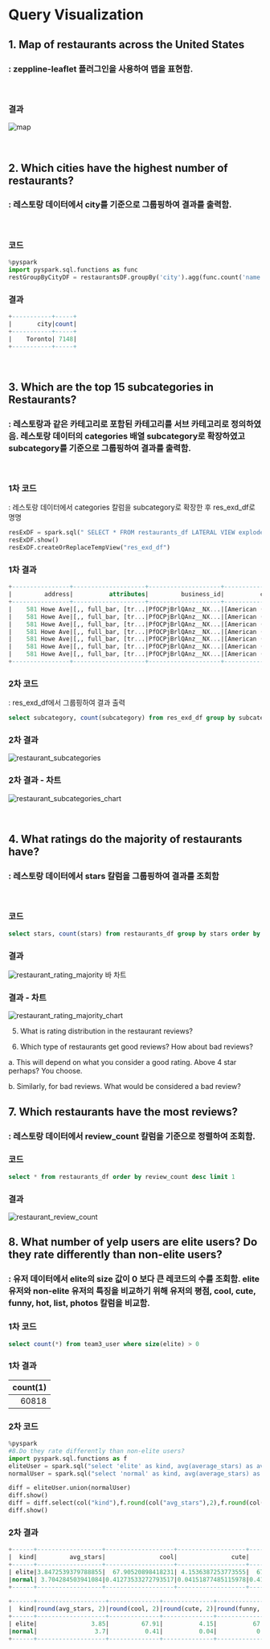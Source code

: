 
# Query Visualization

## 1. Map of restaurants across the United States
### : zeppline-leaflet 플러그인을 사용하여 맵을 표현함.
</br>

### 결과
![map](./resource/yelp_data_3_restaurants_map.png)

</br>

## 2. Which cities have the highest number of restaurants?
### : 레스토랑 데이터에서 city를 기준으로 그룹핑하여 결과를 출력함.
</br>

### 코드
```python
%pyspark
import pyspark.sql.functions as func
restGroupByCityDF = restaurantsDF.groupBy('city').agg(func.count('name').alias('count')).sort(func.desc('count')).limit(1).show()
```

### 결과
```sql
+-----------+-----+
|       city|count|
+-----------+-----+
|    Toronto| 7148|
+-----------+-----+

```
</br>

## 3. Which are the top 15 subcategories in Restaurants?
### : 레스토랑과 같은 카테고리로 포함된 카테고리를 서브 카테고리로 정의하였음. 레스토랑 데이터의 categories 배열 subcategory로 확장하였고 subcategory를 기준으로 그룹핑하여 결과를 출력함.
</br>

### 1차 코드
: 레스토랑 데이터에서 categories 칼럼을 subcategory로 확장한 후 res_exd_df로 명명
```python
resExDF = spark.sql(" SELECT * FROM restaurants_df LATERAL VIEW explode(categories) c AS subcategory ")
resExDF.show()
resExDF.createOrReplaceTempView("res_exd_df")

```

### 1차 결과
```sql
+----------------+--------------------+--------------------+--------------------+--------------+--------------------+-------+-------------+--------------+--------------------+------------------+-----------+------------+-----+-----+------------+--------------------+
|         address|          attributes|         business_id|          categories|          city|               hours|is_open|     latitude|     longitude|                name|      neighborhood|postal_code|review_count|stars|state|cat_exploded|         subcategory|
+----------------+--------------------+--------------------+--------------------+--------------+--------------------+-------+-------------+--------------+--------------------+------------------+-----------+------------+-----+-----+------------+--------------------+
|    581 Howe Ave|[,, full_bar, [tr...|PfOCPjBrlQAnz__NX...|[American (New), ...|Cuyahoga Falls|[11:00-1:00, 11:0...|      1|   41.1195346|   -81.4756898|Brick House Taver...|                  |      44221|         116|  3.5|   OH| Restaurants|      American (New)|
|    581 Howe Ave|[,, full_bar, [tr...|PfOCPjBrlQAnz__NX...|[American (New), ...|Cuyahoga Falls|[11:00-1:00, 11:0...|      1|   41.1195346|   -81.4756898|Brick House Taver...|                  |      44221|         116|  3.5|   OH| Restaurants|           Nightlife|
|    581 Howe Ave|[,, full_bar, [tr...|PfOCPjBrlQAnz__NX...|[American (New), ...|Cuyahoga Falls|[11:00-1:00, 11:0...|      1|   41.1195346|   -81.4756898|Brick House Taver...|                  |      44221|         116|  3.5|   OH| Restaurants|                Bars|
|    581 Howe Ave|[,, full_bar, [tr...|PfOCPjBrlQAnz__NX...|[American (New), ...|Cuyahoga Falls|[11:00-1:00, 11:0...|      1|   41.1195346|   -81.4756898|Brick House Taver...|                  |      44221|         116|  3.5|   OH| Restaurants|          Sandwiches|
|    581 Howe Ave|[,, full_bar, [tr...|PfOCPjBrlQAnz__NX...|[American (New), ...|Cuyahoga Falls|[11:00-1:00, 11:0...|      1|   41.1195346|   -81.4756898|Brick House Taver...|                  |      44221|         116|  3.5|   OH| Restaurants|American (Traditi...|
|    581 Howe Ave|[,, full_bar, [tr...|PfOCPjBrlQAnz__NX...|[American (New), ...|Cuyahoga Falls|[11:00-1:00, 11:0...|      1|   41.1195346|   -81.4756898|Brick House Taver...|                  |      44221|         116|  3.5|   OH| Restaurants|             Burgers|
|    581 Howe Ave|[,, full_bar, [tr...|PfOCPjBrlQAnz__NX...|[American (New), ...|Cuyahoga Falls|[11:00-1:00, 11:0...|      1|   41.1195346|   -81.4756898|Brick House Taver...|                  |      44221|         116|  3.5|   OH| Restaurants|         Restaurants|
+----------------+--------------------+--------------------+--------------------+--------------+--------------------+-------+-------------+--------------+--------------------+------------------+-----------+------------+-----+-----+------------+--------------------+
```

### 2차 코드
: res_exd_df에서 그룹핑하여 결과 출력
```sql
select subcategory, count(subcategory) from res_exd_df group by subcategory order by count(subcategory) desc limit 15
```
### 2차 결과
![restaurant_subcategories](./resource/yelp_data_4_restaurant_subcategories.png)
### 2차 결과 - 차트
![restaurant_subcategories_chart](./resource/yelp_data_5_restaurant_subcategories_chart.png)

</br>

## 4. What ratings do the majority of restaurants have?
### : 레스토랑 데이터에서 stars 칼럼을 그룹핑하여 결과를 조회함


</br>

### 코드
```sql
select stars, count(stars) from restaurants_df group by stars order by count(stars) desc
```
### 결과
![restaurant_rating_majority](./resource/yelp_data_6_restaurants_rating_majority.png)
바 차트
### 결과 - 차트
![restaurant_rating_majority_chart](./resource/yelp_data_7_restaurants_rating_majority_barchart.png)


5. What is rating distribution in the restaurant reviews?


6. Which type of restaurants get good reviews? How about bad reviews?


a. This will depend on what you consider a good rating. Above 4 star perhaps? You
choose.

b. Similarly, for bad reviews. What would be considered a bad review?


## 7. Which restaurants have the most reviews?
### : 레스토랑 데이터에서 review_count 칼럼을 기준으로 정렬하여 조회함.

### 코드
```sql
select * from restaurants_df order by review_count desc limit 1
```
### 결과
![restaurant_review_count](./resource/yelp_data_8_restaurants_review_count.png)



## 8. What number of yelp users are elite users? Do they rate differently than non-elite users?
### : 유저 데이터에서 elite의 size 값이 0 보다 큰 레코드의 수를 조회함. elite 유저와 non-elite 유저의 특징을 비교하기 위해 유저의 평점, cool, cute, funny, hot, list, photos 칼럼을 비교함.

### 1차 코드
```sql
select count(*) from team3_user where size(elite) > 0
```
### 1차 결과
|count(1)|
|-:|
|60818|

### 2차 코드
```python
%pyspark
#8.Do they rate differently than non-elite users?
import pyspark.sql.functions as f
eliteUser = spark.sql("select 'elite' as kind, avg(average_stars) as avg_stars, avg(compliment_cool) as cool, avg(compliment_cute) as cute, avg(compliment_funny) as funny, avg(compliment_hot) as hot, avg(compliment_list) as list, avg(compliment_photos) as photos from team3_user where size(elite) > 0")
normalUser = spark.sql("select 'normal' as kind, avg(average_stars) as avg_stars, avg(compliment_cool) as cool, avg(compliment_cute) as cute, avg(compliment_funny) as funny, avg(compliment_hot) as hot, avg(compliment_list) as list, avg(compliment_photos) as photos from team3_user where size(elite) = 0")

diff = eliteUser.union(normalUser)
diff.show()
diff = diff.select(col("kind"),f.round(col("avg_stars"),2),f.round(col("cool"),2),f.round(col("cute"),2),f.round(col("funny"),2),f.round(col("hot"),2),f.round(col("list"),2),f.round(col("photos"),2))
diff.show()
```
### 2차 결과
```sql
+------+------------------+-------------------+-------------------+-------------------+------------------+-------------------+-------------------+
|  kind|         avg_stars|               cool|               cute|              funny|               hot|               list|             photos|
+------+------------------+-------------------+-------------------+-------------------+------------------+-------------------+-------------------+
| elite|3.8472539379788855|  67.90520898418231| 4.1536387253773555|  67.90520898418231| 49.62206912427242| 1.8243940938537933|  22.14984050774442|
|normal| 3.704284503941084|0.41273533272793517|0.04151877485115978|0.41273533272793517|0.2709536127490846|0.01812400862099625|0.17998345034272964|
+------+------------------+-------------------+-------------------+-------------------+------------------+-------------------+-------------------+

+------+-------------------+--------------+--------------+---------------+-------------+--------------+----------------+
|  kind|round(avg_stars, 2)|round(cool, 2)|round(cute, 2)|round(funny, 2)|round(hot, 2)|round(list, 2)|round(photos, 2)|
+------+-------------------+--------------+--------------+---------------+-------------+--------------+----------------+
| elite|               3.85|         67.91|          4.15|          67.91|        49.62|          1.82|           22.15|
|normal|                3.7|          0.41|          0.04|           0.41|         0.27|          0.02|            0.18|
+------+-------------------+--------------+--------------+---------------+-------------+--------------+----------------+
```